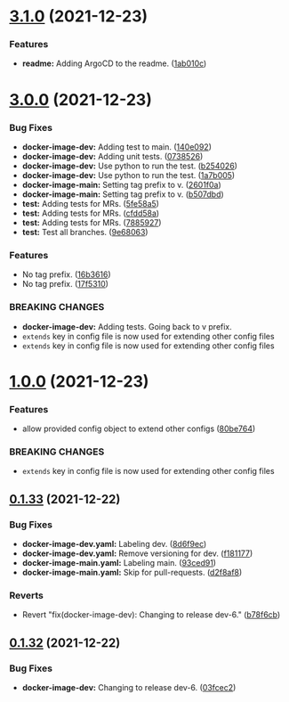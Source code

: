 # [3.1.0](https://github.com/polinchw/hello-github-webhook/compare/v3.0.0...v3.1.0) (2021-12-23)


### Features

* **readme:** Adding ArgoCD to the readme. ([1ab010c](https://github.com/polinchw/hello-github-webhook/commit/1ab010c47c36a0374c3bf05e06fb69126f0400a3))



# [3.0.0](https://github.com/polinchw/hello-github-webhook/compare/v1.0.0...v3.0.0) (2021-12-23)


### Bug Fixes

* **docker-image-dev:** Adding test to main. ([140e092](https://github.com/polinchw/hello-github-webhook/commit/140e09260ee3ee0699d709fe8b4eceab2dc8c53e))
* **docker-image-dev:** Adding unit tests. ([0738526](https://github.com/polinchw/hello-github-webhook/commit/07385260dfbae78efe31e4db4cb91d5bd850ee2d))
* **docker-image-dev:** Use python to run the test. ([b254026](https://github.com/polinchw/hello-github-webhook/commit/b2540265e991a7ae2a6b2829b1f4ad5167ad72e9))
* **docker-image-dev:** Use python to run the test. ([1a7b005](https://github.com/polinchw/hello-github-webhook/commit/1a7b0059b23276e75fadc3ce9cbbff4983c8d0c5))
* **docker-image-main:** Setting tag prefix to v. ([2601f0a](https://github.com/polinchw/hello-github-webhook/commit/2601f0a347af2c0ba67652cd894345ead3d36e48))
* **docker-image-main:** Setting tag prefix to v. ([b507dbd](https://github.com/polinchw/hello-github-webhook/commit/b507dbdd54c3ac92c1969d352d83e2d543856b07))
* **test:** Adding tests for MRs. ([5fe58a5](https://github.com/polinchw/hello-github-webhook/commit/5fe58a50a8bc1c3532f7bc352e84643d0edcc222))
* **test:** Adding tests for MRs. ([cfdd58a](https://github.com/polinchw/hello-github-webhook/commit/cfdd58af3fd3b654e61717329bb4d039ebf2324a))
* **test:** Adding tests for MRs. ([7885927](https://github.com/polinchw/hello-github-webhook/commit/788592783261d68a5793a1af35cd09df858c16f8))
* **test:** Test all branches. ([9e68063](https://github.com/polinchw/hello-github-webhook/commit/9e680633c23021cad4e08a24b09d3bbd0783ebde))


### Features

* No tag prefix. ([16b3616](https://github.com/polinchw/hello-github-webhook/commit/16b36169eb2fdddd507394029c8de95979841292))
* No tag prefix. ([17f5310](https://github.com/polinchw/hello-github-webhook/commit/17f5310b17fc5a771900988b47efa5f23d3312a9))


### BREAKING CHANGES

* **docker-image-dev:** Adding tests.  Going back to v prefix.
* `extends` key in config file is now used for extending other config files
* `extends` key in config file is now used for extending other config files



# [1.0.0](https://github.com/polinchw/hello-github-webhook/compare/v0.1.33...v1.0.0) (2021-12-23)


### Features

* allow provided config object to extend other configs ([80be764](https://github.com/polinchw/hello-github-webhook/commit/80be76459574aea6bf437ca0e4cac7c9d6996d88))


### BREAKING CHANGES

* `extends` key in config file is now used for extending other config files



## [0.1.33](https://github.com/polinchw/hello-github-webhook/compare/v0.1.32...v0.1.33) (2021-12-22)


### Bug Fixes

* **docker-image-dev.yaml:** Labeling dev. ([8d6f9ec](https://github.com/polinchw/hello-github-webhook/commit/8d6f9ec16cc01be58bb76c692e576a9b60a0ae2f))
* **docker-image-dev.yaml:** Remove versioning for dev. ([f181177](https://github.com/polinchw/hello-github-webhook/commit/f181177e7bee51d1d86b3a94bd6618734f4027fd))
* **docker-image-main.yaml:** Labeling main. ([93ced91](https://github.com/polinchw/hello-github-webhook/commit/93ced91c34db46275431b7da7b396dfceea71ee2))
* **docker-image-main.yaml:** Skip for pull-requests. ([d2f8af8](https://github.com/polinchw/hello-github-webhook/commit/d2f8af8166e07568992621b841ecf88d549a3977))


### Reverts

* Revert "fix(docker-image-dev): Changing to release dev-6." ([b78f6cb](https://github.com/polinchw/hello-github-webhook/commit/b78f6cb096861737af30c9d85fe04d56346903c6))



## [0.1.32](https://github.com/polinchw/hello-github-webhook/compare/v0.1.31...v0.1.32) (2021-12-22)


### Bug Fixes

* **docker-image-dev:** Changing to release dev-6. ([03fcec2](https://github.com/polinchw/hello-github-webhook/commit/03fcec2916b4b2e67b17e3867e05aafb8d9b2a77))



